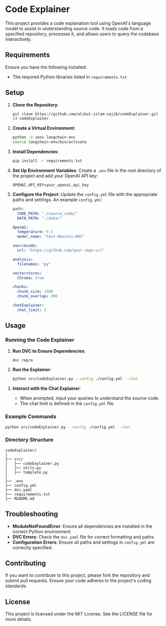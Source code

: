 # Code Explainer

This project provides a code explanation tool using OpenAI's language model to assist in understanding source code. It loads code from a specified repository, processes it, and allows users to query the codebase interactively.

## Requirements
Ensure you have the following installed:
- The required Python libraries listed in `requirements.txt`

## Setup

1. **Clone the Repository**:
   ```sh
   git clone https://github.com/atikul-islam-sajib/codeExplainer.git
   cd codeExplainer
   ```

2. **Create a Virtual Environment**:
   ```sh
   python -m venv langchain-env
   source langchain-env/bin/activate
   ```

3. **Install Dependencies**:
   ```sh
   pip install -r requirements.txt
   ```

4. **Set Up Environment Variables**:
   Create a `.env` file in the root directory of the project and add your OpenAI API key:
   ```
   OPENAI_API_KEY=your_openai_api_key
   ```

5. **Configure the Project**:
   Update the `config.yml` file with the appropriate paths and settings. An example `config.yml`:
   ```yaml
   path:
     CODE_PATH: "./source_code/"
     DATA_PATH: "./data/"

   OpenAI:
     temperature: 0.5
     model_name: "text-davinci-003"

   sourcecode:
     url: "https://github.com/your-repo-url"

   analysis:
     filenames: "py"

   vectorstores:
     Chroma: true

   chunks:
     chunk_size: 1000
     chunk_overlap: 200

   chatExplainer:
     chat_limit: 5
   ```

## Usage

### Running the Code Explainer

1. **Run DVC to Ensure Dependencies**:
   ```sh
   dvc repro
   ```

2. **Run the Explainer**:
   ```sh
   python src/codeExplainer.py --config ./config.yml --chat
   ```

3. **Interact with the Chat Explainer**:
   - When prompted, input your queries to understand the source code.
   - The chat limit is defined in the `config.yml` file.

### Example Commands

```sh
python src/codeExplainer.py --config ./config.yml --chat
```

### Directory Structure

```
codeExplainer/
│
├── src/
│   ├── codeExplainer.py
│   ├── utils.py
│   ├── template.py
│
├── .env
├── config.yml
├── dvc.yaml
├── requirements.txt
├── README.md
```

## Troubleshooting

- **ModuleNotFoundError**: Ensure all dependencies are installed in the correct Python environment.
- **DVC Errors**: Check the `dvc.yaml` file for correct formatting and paths.
- **Configuration Errors**: Ensure all paths and settings in `config.yml` are correctly specified.

## Contributing

If you want to contribute to this project, please fork the repository and submit pull requests. Ensure your code adheres to the project's coding standards.

## License

This project is licensed under the MIT License. See the LICENSE file for more details.